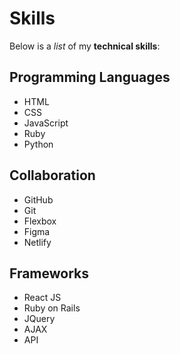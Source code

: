 # Skills

Below is a _list_ of my **technical skills**:

## Programming Languages
- HTML
- CSS
- JavaScript
- Ruby
- Python

## Collaboration
- GitHub
- Git
- Flexbox
- Figma
- Netlify

## Frameworks
- React JS
- Ruby on Rails
- JQuery
- AJAX
- API
